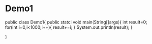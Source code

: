 # Demo1
public class Demo1{
  public statci void main(String[]args){
    int result=0;
    for(int i=0;i<1000;i++){
      result+=i;
    }
  System.out.println(result);
  }


}
